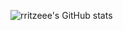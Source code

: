 ![rritzeee's GitHub stats](https://github-readme-stats.vercel.app/api?username=rritzeee&theme=tokyonight&show_icons=true)
